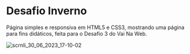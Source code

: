 # Desafio Inverno
Página simples e responsiva em HTML5 e CSS3, mostrando uma página para fins didáticos, feita para o Desafio 3 do Vai Na Web.


![scrnli_30_06_2023_17-10-02](https://github.com/nathansodre/desafioinverno/assets/127889971/48c5c12f-250f-48e7-b7ce-38bb9038b939)
